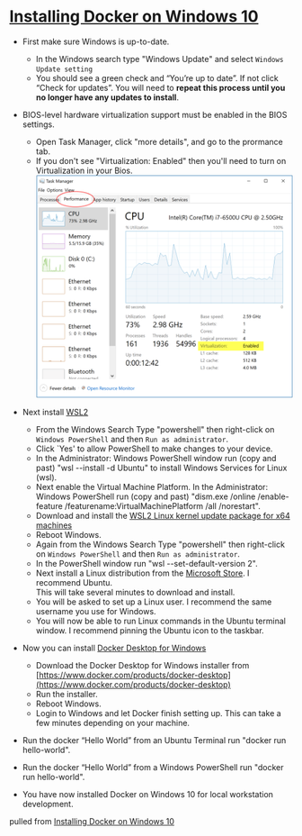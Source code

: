 # [Installing Docker on Windows 10](https://youtu.be/lIkxbE_We1I)

* First make sure Windows is up-to-date.
  * In the Windows search type "Windows Update" and select `Windows Update setting`
  * You should see a green check and “You’re up to date”.  If not click “Check for updates”.  You will
    need to **repeat this process until you no longer have any updates to install**.
* BIOS-level hardware virtualization support must be enabled in the BIOS settings.
  * Open Task Manager, click "more details", and go to the prormance tab.
  * If you don't see "Virtualization: Enabled" then you'll need to turn on Virtualization in your Bios. ![Taks Manager](virtualization-enabled.png)

* Next install [WSL2](https://docs.microsoft.com/en-us/windows/wsl/install-win10)
  * From the Windows Search Type "powershell" then right-click on `Windows PowerShell` and then `Run as administrator`.
  * Click `Yes' to allow PowerShell to make changes to your device.
  * In the Administrator: Windows PowerShell window run (copy and past) "wsl --install -d Ubuntu" to install Windows Services for Linux (wsl).
  * Next enable the Virtual Machine Platform.  In the Administrator: Windows PowerShell run (copy and past)
    "dism.exe /online /enable-feature /featurename:VirtualMachinePlatform /all /norestart".
  * Download and install the [WSL2 Linux kernel update package for x64 machines](https://wslstorestorage.blob.core.windows.net/wslblob/wsl_update_x64.msi)
  * Reboot Windows.
  * Again from the Windows Search Type "powershell" then right-click on `Windows PowerShell` and then
    `Run as administrator`.
  * In the PowerShell window run "wsl --set-default-version 2".
  * Next install a Linux distribution from the [Microsoft Store](https://aka.ms/wslstore).  I recommend Ubuntu.  
    This will take several minutes to download and install.
  * You will be asked to set up a Linux user.  I recommend the same username you use for Windows.
  * You will now be able to run Linux commands in the Ubuntu terminal window. I recommend pinning the Ubuntu icon
    to the taskbar.
* Now you can install [Docker Desktop for Windows](https://docs.docker.com/docker-for-windows/install/)
  * Download the Docker Desktop for Windows installer from
    [https://www.docker.com/products/docker-desktop](https://www.docker.com/products/docker-desktop)
  * Run the installer.
  * Reboot Windows.
  * Login to Windows and let Docker finish setting up.  This can take a few minutes depending on your machine.
* Run the docker “Hello World” from an Ubuntu Terminal run "docker run hello-world".
* Run the docker “Hello World” from a Windows PowerShell run "docker run hello-world".
* You have now installed Docker on Windows 10 for local workstation development.


pulled from [Installing Docker on Windows 10](https://github.com/jstormes/php-docker-compose/blob/main/Documentation/01a_InstallingDockerOnWindows.md)

